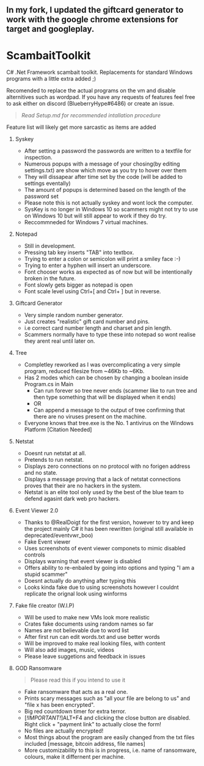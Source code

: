 ##  In my fork, I updated the giftcard generator to work with the google chrome extensions for target and googleplay.


# ScambaitToolkit
C# .Net Framework scambait toolkit. Replacements for standard Windows programs with a little extra added ;)

Recomended to replace the actual programs on the vm and disable alternitives such as wordpad. If you have any requests of features feel free to ask either on discord (BlueberryHype#6486) or create an issue.

> *Read Setup.md for recommended intallation procedure*

Feature list will likely get more sarcastic as items are added

1. Syskey
   * After setting a password the passwords are written to a textfile for inspection.
   * Numerous popups with a message of your chosing(by editing settings.txt) are show which move as you try to hover over them
   * They will dissapear after time set by the code (will be added to settings eventally)
   * The amount of popups is determined based on the length of the password set
   * Please note this is not actually syskey and wont lock the computer.
   * SysKey is no longer in Windows 10 so scammers might not try to use on Windows 10 but will still appear to work if they do try.
   * Reccommneded for Windows 7 virtual machines.
  
1. Notepad
   * Still in development.
   * Pressing tab key inserts "TAB" into textbox.
   * Trying to enter a colon or semicolon will print a smiley face :-)
   * Trying to enter a hyphen will insert an underscore.
   * Font chooser works as expected as of now but will be intentionally broken in the future.
   * Font slowly gets bigger as notepad is open
   * Font scale level using Ctrl+[ and Ctrl+ ] but in reverse.
   
1. Giftcard Generator
   * Very simple random number generator.
   * Just creates "realistic" gift card number and pins.
   * i.e correct card number length and charset and pin length.
   * Scammers normally have to type these into notepad so wont realise they arent real until later on.
   
1. Tree
   * Completley reworked as I was overcomplicating a very simple program, reduced filesize from ~46Kb to ~6Kb.
   * Has 2 modes which can be chosen by changing a boolean inside Program.cs in Main
        * Can run forever so tree never ends (scammer like to run tree and then type something that will be displayed when it ends)
        * OR
        * Can append a message to the output of tree confirming that there are no viruses present on the machine.
   * Everyone knows that tree.exe is the No. 1 antivirus on the Windows Platform [Citation Needed]
   
1. Netstat
   * Doesnt run netstat at all.
   * Pretends to run netstat.
   * Displays zero connections on no protocol with no forigen address and no state.
   * Displays a message proving that a lack of netstat connections proves that their are no hackers in the system.
   * Netstat is an elite tool only used by the best of the blue team to defend agasint dark web pro hackers.

1. Event Viewer 2.0
   * Thanks to @RealDoigt for the first version, however to try and keep the project mainly C# it has been rewritten (original still available in deprecated/eventvwr_boo)
   * Fake Event viewer
   * Uses screenshots of event viewer componets to mimic disabled controls
   * Displays warning that event viewer is disabled 
   * Offers ability to re-enbaled by going into options and typing "I am a stupid scammer"
   * Doesnt actually do anything after typing this
   * Looks kinda fake due to using screenshots however I couldnt replicate the orignal look using winforms

1. Fake file creator (W.I.P)
   * Will be used to make new VMs look more realistic
   * Crates fake documents using random names so far
   * Names are not believable due to word list
   * After first run can edit words.txt and use better words
   * Will be improved to make real looking files, with content
   * Will also add images, music, videos
   * Please leave suggetions and feedback in issues

1. GOD Ransomware
   > Please read this if you intend to use it
   * Fake ransomware that acts as a real one.
   * Prints scary messages such as "all your file are belong to us" and "file x has been encrypted".
   * Big red countdown timer for extra terror.
   * [_!IMPORTANT!_]ALT+F4 and clicking the close button are disabled. Right click + "payment link" to actually close the form!
   * No files are actually encrypted!
   * Most things about the program are easily changed from the txt files included [message, bitcoin address, file names]
   * More customizability to this is in progress, i.e. name of ransomware, colours, make it differnent per machine.
